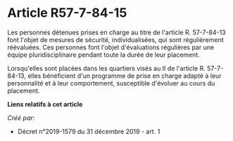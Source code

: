 # Article R57-7-84-15

Les personnes détenues prises en charge au titre de l'article R. 57-7-84-13 font l'objet de mesures de sécurité,
individualisées, qui sont régulièrement réévaluées. Ces personnes font l'objet d'évaluations régulières par une équipe
pluridisciplinaire pendant toute la durée de leur placement.

Lorsqu'elles sont placées dans les quartiers visés au II de l'article R. 57-7-84-13, elles bénéficient d'un programme de
prise en charge adapté à leur personnalité et à leur comportement, susceptible d'évoluer au cours du placement.

**Liens relatifs à cet article**

_Créé par_:

  - Décret n°2019-1579 du 31 décembre 2019 - art. 1
